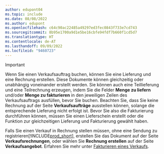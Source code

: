 ```yaml
---
author: edupont04
ms.topic: include
ms.date: 08/08/2022
ms.author: edupont
ms.openlocfilehash: c64c90ac22485a49297ed3fec0843f733e7cd743
ms.sourcegitcommit: 8b95e1700a9d1e5be16cbfe94fdf7b660f1cd5d7
ms.translationtype: HT
ms.contentlocale: de-AT
ms.lasthandoff: 09/09/2022
ms.locfileid: "9460723"
---
```

> [!IMPORTANT]
> Wenn Sie einen Verkaufsauftrag buchen, können Sie eine Lieferung und eine Rechnung erstellen. Diese Dokumente können gleichzeitig oder unabhängig voneinander erstellt werden. Sie können auch eine Teillieferung und eine Teilrechnung erzeugen, indem Sie die Felder **Menge zu liefern** und/oder **Menge zu fakturieren** in den jeweiligen Zeilen des Verkaufsauftrags ausfüllen, bevor Sie buchen. Beachten Sie, dass Sie keine Rechnung auf der Seite **Verkaufsaufträge** ausstellen können, solange die entsprechende Lieferung nicht erfolgt ist. Bevor Sie also die Fakturierung durchführen können, müssen Sie einen Lieferschein erstellt oder die Funktion zur gleichzeitigen Lieferung und Fakturierung gewählt haben.
>
> Falls Sie einen Verkauf in Rechnung stellen müssen, ohne eine Sendung zu registrieren[!INCLUDE[prod_short](prod_short.md)], erstellen Sie das Dokument auf der Seite **Verkaufsrechnungen**, oder wählen Sie **Rechnung erstellen** auf der Seite **Verkaufsangebot**. Erfahren Sie mehr unter [Fakturieren eines Verkaufs](../sales-how-invoice-sales.md).
